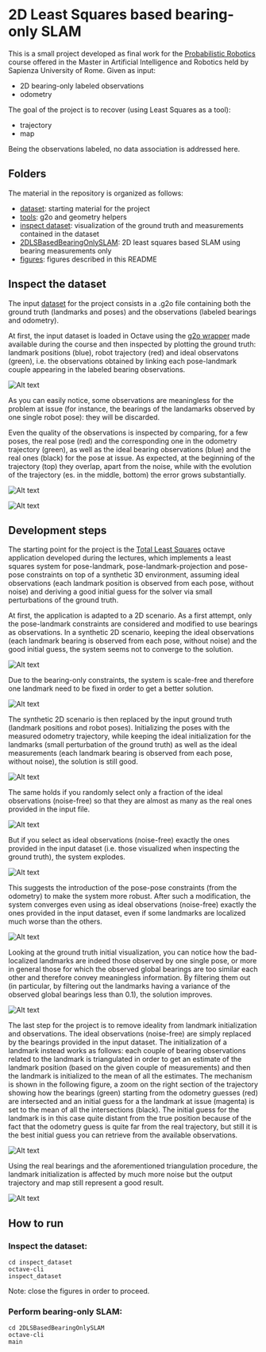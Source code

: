 # 2D Least Squares based bearing-only SLAM 

This is a small project developed as final work for the [Probabilistic Robotics](https://sites.google.com/dis.uniroma1.it/probabilistic-robotics/home) course offered in the Master in Artificial Intelligence and Robotics held by Sapienza University of Rome. Given as input: 

* 2D bearing-only labeled observations 
* odometry

The goal of the project is to recover (using Least Squares as a tool):
 
* trajectory 
* map

Being the observations labeled, no data association is addressed here.

## Folders

The material in the repository is organized as follows:

- [dataset](https://github.com/pavelVice/PR_project/tree/master/dataset): starting material for the project
- [tools](https://github.com/pavelVice/PR_project/tree/master/tools): g2o and geometry helpers
- [inspect dataset](https://github.com/pavelVice/PR_project/tree/master/inspect_dataset): visualization of the ground truth and measurements contained in the dataset
- [2DLSBasedBearingOnlySLAM](https://github.com/pavelVice/PR_project/tree/master/2DLSBasedBearingOnlySLAM): 2D least squares based SLAM using bearing measurements only 
- [figures](https://github.com/pavelVice/PR_project/tree/master/figures): figures described in this README

## Inspect the dataset

The input [dataset](https://github.com/pavelVice/PR_project/tree/master/dataset) for the project consists in a .g2o file containing both the ground truth (landmarks and poses) and the observations (labeled bearings and odometry). 

At first, the input dataset is loaded in Octave using the [g2o wrapper](https://gitlab.com/grisetti/probabilistic_robotics_2017_18/tree/master/applications/octave/tools/g2o_wrapper) made available during the course and then inspected by plotting the ground truth: landmark positions (blue), robot trajectory (red) and ideal observatons (green), i.e. the observations obtained by linking each pose-landmark couple appearing in the labeled bearing observations.
 
![Alt text](./figures/fig1.png?raw=true "")

As you can easily notice, some observations are meaningless for the problem at issue (for instance, the bearings of the landamarks observed by one single robot pose): they will be discarded. 

Even the quality of the observations is inspected by comparing, for a few poses, the real pose (red) and the corresponding one in the odometry trajectory (green), as well as the ideal bearing observations (blue) and the real ones (black) for the pose at issue. As expected, at the beginning of the trajectory (top) they overlap, apart from the noise, while with the evolution of the trajectory (es. in the middle, bottom) the error grows substantially.

![Alt text](./figures/fig2.png?raw=true "")

![Alt text](./figures/fig3.png?raw=true "")

## Development steps

The starting point for the project is the [Total Least Squares](https://gitlab.com/grisetti/probabilistic_robotics_2018_19/tree/master/applications/octave/26_total_least_squares) octave application developed during the lectures, which implements a least squares system for pose-landmark, pose-landmark-projection and pose-pose constraints on top of a synthetic 3D environment, assuming ideal observations (each landmark position is observed from each pose, without noise) and deriving a good initial guess for the solver via small perturbations of the ground truth.

At first, the application is adapted to a 2D scenario. As a first attempt, only the pose-landmark constraints are considered and modified to use bearings as observations. In a synthetic 2D scenario, keeping the ideal observations (each landmark bearing is observed from each pose, without noise) and the good initial guess, the system seems not to converge to the solution. 

![Alt text](./figures/fig4.png?raw=true "")

Due to the bearing-only constraints, the system is scale-free and therefore one landmark need to be fixed in order to get a better solution.

![Alt text](./figures/fig5.png?raw=true "")
  
The synthetic 2D scenario is then replaced by the input ground truth (landmark positions and robot poses). Initializing the poses with the measured odometry trajectory, while keeping the ideal initialization for the landmarks (small perturbation of the ground truth) as well as the ideal measurements (each landmark bearing is observed from each pose, without noise), the solution is still good.

![Alt text](./figures/fig6.png?raw=true "")

The same holds if you randomly select only a fraction of the ideal observations (noise-free) so that they are almost as many as the real ones provided in the input file.

![Alt text](./figures/fig7.png?raw=true "")

But if you select as ideal observations (noise-free) exactly the ones provided in the input dataset (i.e. those visualized when inspecting the ground truth), the system explodes.

![Alt text](./figures/fig8.png?raw=true "")


This suggests the introduction of the pose-pose constraints (from the odometry) to make the system more robust. After such a modification, the system converges even using as ideal observations (noise-free) exactly the ones provided in the input dataset, even if some landmarks are localized much worse than the others.

![Alt text](./figures/fig9.png?raw=true "")

Looking at the ground truth initial visualization, you can notice how the bad-localized landmarks are indeed those observed by one single pose, or more in general those for which the observed global bearings are too similar each other and therefore convey meaningless information. By filtering them out (in particular, by filtering out the landmarks having a variance of the observed global bearings less than 0.1), the solution improves.  

![Alt text](./figures/fig10.png?raw=true "")

The last step for the project is to remove ideality from landmark initialization and observations. The ideal observations (noise-free) are simply replaced by the bearings provided in the input dataset. The initialization of a landmark instead works as follows: each couple of bearing observations related to the landmark is triangulated in order to get an estimate of the landmark position (based on the given couple of measurements) and then the landmark is initialized to the mean of all the estimates. The mechanism is shown in the following figure, a zoom on the right section of the trajectory showing how the bearings (green) starting from the odometry guesses (red) are intersected and an initial guess for a the landmark at issue (magenta) is set to the mean of all the intersections (black). The initial guess for the landmark is in this case quite distant from the true position because of the fact that the odometry guess is quite far from the real trajectory, but still it is the best initial guess you can retrieve from the available observations.

![Alt text](./figures/fig11.png?raw=true "")

Using the real bearings and the aforementioned triangulation procedure, the landmark initialization is affected by much more noise but the output trajectory and map still represent a good result.

![Alt text](./figures/fig12.png?raw=true "")

## How to run

### Inspect the dataset:
    cd inspect_dataset
    octave-cli 
    inspect_dataset 

Note: close the figures in order to proceed.


### Perform bearing-only SLAM:
    cd 2DLSBasedBearingOnlySLAM
    octave-cli 
    main

